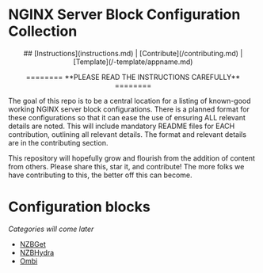 # NGINX Server Block Configuration Collection

<p align="center">
## [Instructions](instructions.md) | [Contribute](/contributing.md) | [Template](/-template/appname.md)
</p>

<p align="center">
======== **PLEASE READ THE INSTRUCTIONS CAREFULLY** ========
</p>


The goal of this repo is to be a central location for a listing of known-good working NGINX server block configurations. There is a planned format for these configurations so that it can ease the use of ensuring ALL relevant details are noted. This will include mandatory README files for EACH contribution, outlining all relevant details. The format and relevant details are in the contributing section.

This repository will hopefully grow and flourish from the addition of content from others. Please share this, star it, and contribute! The more folks we have contributing to this, the better off this can become.

# Configuration blocks
*Categories will come later*

- [NZBGet](/apps/nzbget/nzbget.md)
- [NZBHydra](/apps/nzbhydra/nzbhydra.md)
- [Ombi](/apps/ombi/ombi.md)
